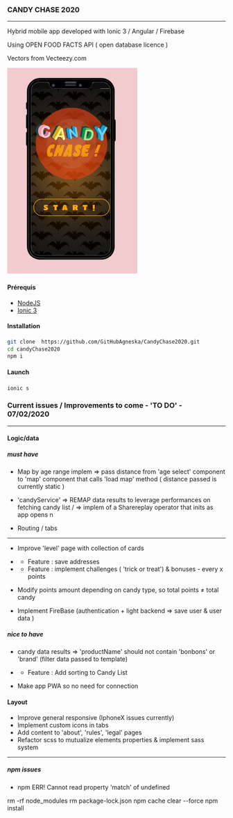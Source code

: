 

### CANDY CHASE 2020
* * * * *

Hybrid mobile app developed with Ionic 3 / Angular / Firebase

Using OPEN FOOD FACTS API ( open database licence )

Vectors from Vecteezy.com 

![alt text](./src/assets/imgs/candyChase_screen_welcome.jpg)


#### Prérequis
* [NodeJS](https://nodejs.org/)
* [Ionic 3](ionicframework.com/)

#### Installation

```bash
git clone  https://github.com/GitHubAgneska/CandyChase2020.git
cd candyChase2020
npm i
```

#### Launch

`ionic s`



### Current issues / Improvements to come  - 'TO DO'  - 07/02/2020
----------------------------------------------------------------

#### Logic/data

##### must have

- Map by age range implem => pass distance from 'age select' component to 'map'    component that calls 'load map' method ( distance passed is currently static )

- 'candyService' => REMAP data results to leverage performances 
    on fetching candy list / => implem of a Sharereplay operator that inits as app opens
n
- Routing / tabs 

---

- Improve 'level' page with collection of cards

- + Feature : save addresses

- + Feature : implement challenges ( 'trick or treat') & bonuses - every x points

- Modify points amount depending on candy type, so 
    total points ≠ total candy

- Implement FireBase  (authentication + light backend => save user & user data )


##### nice to have

- candy data results =>  'productName' should not contain 'bonbons' or 'brand' (filter data passed to template)

- + Feature : Add sorting to Candy List
- Make app PWA so no need for connection


#### Layout

- Improve general responsive (IphoneX issues currently)
- Implement custom icons in tabs 
- Add content to 'about', 'rules', 'legal' pages
- Refactor scss to mutualize elements properties & 
    implement sass system

---

##### npm issues 

- npm ERR! Cannot read property 'match' of undefined

rm -rf node_modules
rm package-lock.json
npm cache clear --force
npm install
